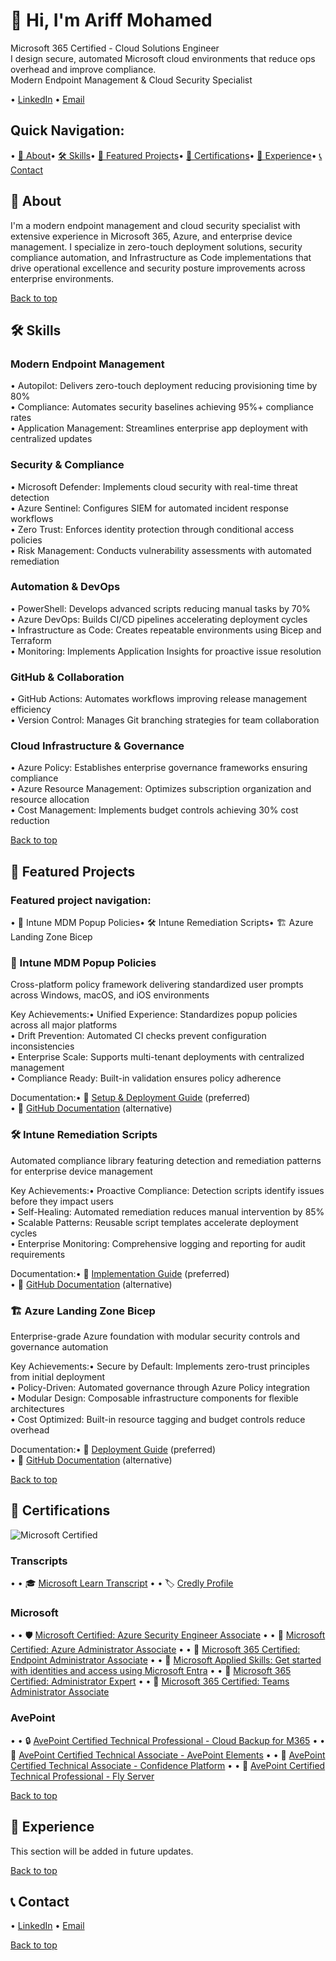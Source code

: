# 👋 Hi, I'm Ariff Mohamed

Microsoft 365 Certified - Cloud Solutions Engineer  
I design secure, automated Microsoft cloud environments that reduce ops overhead and improve compliance.  
Modern Endpoint Management & Cloud Security Specialist

• [LinkedIn](https://www.linkedin.com/in/ariff-mohamed/) • [Email](mailto:aariff@outlook.co.nz)

## Quick Navigation:

• [📶 About](#about)• [🛠️ Skills](#skills)• [🚀 Featured Projects](#featured-projects)• [🏅 Certifications](#certifications)• [💼 Experience](#experience)• [📞 Contact](#contact)

## 📶 About

I'm a modern endpoint management and cloud security specialist with extensive experience in Microsoft 365, Azure, and enterprise device management. I specialize in zero-touch deployment solutions, security compliance automation, and Infrastructure as Code implementations that drive operational excellence and security posture improvements across enterprise environments.

[Back to top](#-hi-im-ariff-mohamed)

## 🛠️ Skills

### Modern Endpoint Management

• Autopilot: Delivers zero-touch deployment reducing provisioning time by 80%  
• Compliance: Automates security baselines achieving 95%+ compliance rates  
• Application Management: Streamlines enterprise app deployment with centralized updates

### Security & Compliance

• Microsoft Defender: Implements cloud security with real-time threat detection  
• Azure Sentinel: Configures SIEM for automated incident response workflows  
• Zero Trust: Enforces identity protection through conditional access policies  
• Risk Management: Conducts vulnerability assessments with automated remediation

### Automation & DevOps

• PowerShell: Develops advanced scripts reducing manual tasks by 70%  
• Azure DevOps: Builds CI/CD pipelines accelerating deployment cycles  
• Infrastructure as Code: Creates repeatable environments using Bicep and Terraform  
• Monitoring: Implements Application Insights for proactive issue resolution

### GitHub & Collaboration

• GitHub Actions: Automates workflows improving release management efficiency  
• Version Control: Manages Git branching strategies for team collaboration

### Cloud Infrastructure & Governance

• Azure Policy: Establishes enterprise governance frameworks ensuring compliance  
• Azure Resource Management: Optimizes subscription organization and resource allocation  
• Cost Management: Implements budget controls achieving 30% cost reduction

[Back to top](#-hi-im-ariff-mohamed)

## 🚀 Featured Projects

### Featured project navigation:

• 🔧 Intune MDM Popup Policies• 🛠️ Intune Remediation Scripts• 🏗️ Azure Landing Zone Bicep

### 🔧 Intune MDM Popup Policies

Cross-platform policy framework delivering standardized user prompts across Windows, macOS, and iOS environments

Key Achievements:• Unified Experience: Standardizes popup policies across all major platforms  
• Drift Prevention: Automated CI checks prevent configuration inconsistencies  
• Enterprise Scale: Supports multi-tenant deployments with centralized management  
• Compliance Ready: Built-in validation ensures policy adherence

Documentation:• 📖 [Setup & Deployment Guide](https://ariff.nz/docs/d464d6dd) (preferred)  
• 📄 [GitHub Documentation](https://github.com/a-ariff/a-ariff/blob/main/docs/intune-mdm-setup.md) (alternative)

### 🛠️ Intune Remediation Scripts

Automated compliance library featuring detection and remediation patterns for enterprise device management

Key Achievements:• Proactive Compliance: Detection scripts identify issues before they impact users  
• Self-Healing: Automated remediation reduces manual intervention by 85%  
• Scalable Patterns: Reusable script templates accelerate deployment cycles  
• Enterprise Monitoring: Comprehensive logging and reporting for audit requirements

Documentation:• 📖 [Implementation Guide](https://ariff.nz/docs/cda3a49a) (preferred)  
• 📄 [GitHub Documentation](https://github.com/a-ariff/a-ariff/blob/main/docs/remediation-setup.md) (alternative)

### 🏗️ Azure Landing Zone Bicep

Enterprise-grade Azure foundation with modular security controls and governance automation

Key Achievements:• Secure by Default: Implements zero-trust principles from initial deployment  
• Policy-Driven: Automated governance through Azure Policy integration  
• Modular Design: Composable infrastructure components for flexible architectures  
• Cost Optimized: Built-in resource tagging and budget controls reduce overhead

Documentation:• 📖 [Deployment Guide](https://ariff.nz/docs/febd7ba4) (preferred)  
• 📄 [GitHub Documentation](https://github.com/a-ariff/a-ariff/blob/main/docs/d06c4909) (alternative)

[Back to top](#-hi-im-ariff-mohamed)

## 🏅 Certifications

![Microsoft Certified](https://camo.githubusercontent.com/873ed827/64ae4edf)

### Transcripts

• • 🎓 [Microsoft Learn Transcript](https://learn.microsoft.com/en-us/users/ariff-mohamed/transcript/73n4ki5ojwly24p?source=docs)
• • 🏷️ [Credly Profile](https://www.credly.com/users/ariff-mohamed)

### Microsoft

• • 🛡️ [Microsoft Certified: Azure Security Engineer Associate](https://learn.microsoft.com/api/credentials/share/en-us/Ariff-Mohamed/1DE42D8D3E20360F?8ac53fd9)
• • 🔧 [Microsoft Certified: Azure Administrator Associate](https://learn.microsoft.com/api/credentials/share/en-us/Ariff-Mohamed/27EA011B0DB995A?8ac53fd9)
• • 📱 [Microsoft 365 Certified: Endpoint Administrator Associate](https://learn.microsoft.com/api/credentials/share/en-us/Ariff-Mohamed/5E7B5535D853075?8ac53fd9)
• • 🧩 [Microsoft Applied Skills: Get started with identities and access using Microsoft Entra](https://learn.microsoft.com/api/credentials/share/en-us/Ariff-Mohamed/7CA3C54A4DAAF6D?8ac53fd9)
• • 👥 [Microsoft 365 Certified: Administrator Expert](https://learn.microsoft.com/api/credentials/share/en-us/Ariff-Mohamed/FFE73C769C6190B1?8ac53fd9)
• • 💬 [Microsoft 365 Certified: Teams Administrator Associate](https://learn.microsoft.com/api/credentials/share/en-us/Ariff-A/1FF2E73BDCAE576?9cde1e35)

### AvePoint

• • 🔒 [AvePoint Certified Technical Professional - Cloud Backup for M365](https://www.credly.com/badges/41165314/public_url)
• • 🧩 [AvePoint Certified Technical Associate - AvePoint Elements](https://www.credly.com/badges/9b33d9ab/public_url)
• • 🔐 [AvePoint Certified Technical Associate - Confidence Platform](https://www.credly.com/badges/47bfa023/public_url)
• • 🚀 [AvePoint Certified Technical Professional - Fly Server](https://www.credly.com/badges/c526d426/public_url)

[Back to top](#-hi-im-ariff-mohamed)

## 💼 Experience

This section will be added in future updates.

[Back to top](#-hi-im-ariff-mohamed)

## 📞 Contact

• [LinkedIn](https://www.linkedin.com/in/ariff-mohamed/) • [Email](mailto:aariff@outlook.co.nz)

[Back to top](#-hi-im-ariff-mohamed)
